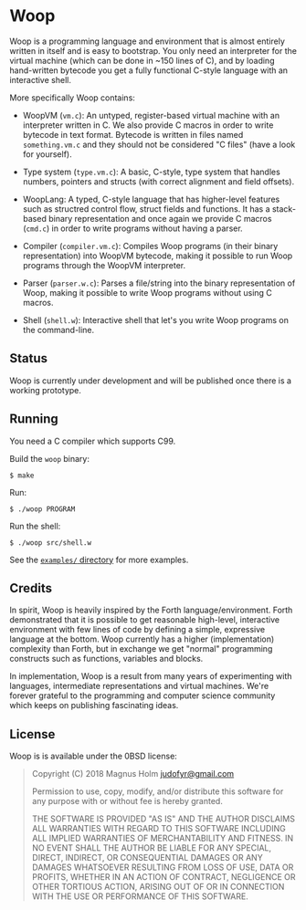 # Woop

Woop is a programming language and environment that is almost entirely written
in itself and is easy to bootstrap. You only need an interpreter for the virtual
machine (which can be done in ~150 lines of C), and by loading hand-written
bytecode you get a fully functional C-style language with an interactive shell.

More specifically Woop contains:

- WoopVM (`vm.c`): An untyped, register-based virtual machine with an
  interpreter written in C. We also provide C macros in order to write bytecode
  in text format. Bytecode is written in files named `something.vm.c` and they
  should not be considered "C files" (have a look for yourself).

- Type system (`type.vm.c`): A basic, C-style, type system that handles numbers,
  pointers and structs (with correct alignment and field offsets).

- WoopLang: A typed, C-style language that has higher-level features such as
  structred control flow, struct fields and functions. It has a stack-based
  binary representation and once again we provide C macros (`cmd.c`) in order to
  write programs without having a parser.

- Compiler (`compiler.vm.c`): Compiles Woop programs (in their binary
  representation) into WoopVM bytecode, making it possible to run Woop programs
  through the WoopVM interpreter.

- Parser (`parser.w.c`): Parses a file/string into the binary representation of
  Woop, making it possible to write Woop programs without using C macros.

- Shell (`shell.w`): Interactive shell that let's you write Woop programs on the
  command-line.

## Status

Woop is currently under development and will be published once there is a
working prototype.

## Running

You need a C compiler which supports C99.

Build the `woop` binary:

    $ make

Run:

    $ ./woop PROGRAM

Run the shell:

    $ ./woop src/shell.w

See the [`examples/` directory](examples) for more examples.

## Credits

In spirit, Woop is heavily inspired by the Forth language/environment. Forth
demonstrated that it is possible to get reasonable high-level, interactive
environment with few lines of code by defining a simple, expressive language at
the bottom. Woop currently has a higher (implementation) complexity than Forth,
but in exchange we get "normal" programming constructs such as functions,
variables and blocks.

In implementation, Woop is a result from many years of experimenting with
languages, intermediate representations and virtual machines. We're forever
grateful to the programming and computer science community which keeps on
publishing fascinating ideas.

## License

Woop is is available under the 0BSD license:

> Copyright (C) 2018 Magnus Holm <judofyr@gmail.com>
> 
> Permission to use, copy, modify, and/or distribute this software for any
> purpose with or without fee is hereby granted.
> 
> THE SOFTWARE IS PROVIDED "AS IS" AND THE AUTHOR DISCLAIMS ALL WARRANTIES WITH
> REGARD TO THIS SOFTWARE INCLUDING ALL IMPLIED WARRANTIES OF MERCHANTABILITY
> AND FITNESS. IN NO EVENT SHALL THE AUTHOR BE LIABLE FOR ANY SPECIAL, DIRECT,
> INDIRECT, OR CONSEQUENTIAL DAMAGES OR ANY DAMAGES WHATSOEVER RESULTING FROM
> LOSS OF USE, DATA OR PROFITS, WHETHER IN AN ACTION OF CONTRACT, NEGLIGENCE OR
> OTHER TORTIOUS ACTION, ARISING OUT OF OR IN CONNECTION WITH THE USE OR
> PERFORMANCE OF THIS SOFTWARE.

